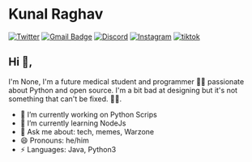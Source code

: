 # Kunal Raghav  
[![Twitter](https://img.shields.io/badge/@ElNone_-1DA1F2?style=for-the-badge&logo=twitter&logoColor=white)](https://twitter.com/ElNone_) [![Gmail Badge](https://img.shields.io/badge/hec11gr@gmail.com-D14836?style=for-the-badge&logo=gmail&logoColor=white)](mailto:hec11gr@gmail.com) [![Discord](https://img.shields.io/badge/@ElNone_#5341-5865F2?style=for-the-badge&logo=discord&logoColor=white)](https://discord.gg/zSJQHVmnSA) [![Instagram](https://img.shields.io/badge/ElNone._-E4405F?style=for-the-badge&logo=instagram&logoColor=white)](https://instagram.com/elnone._) [![tiktok](https://img.shields.io/badge/ElNone_-000000?style=for-the-badge&logo=tiktok&logoColor=white)](https://tiktok.com/@elnone_)

## Hi 👋, 
I'm None, I'm a future medical student and programmer 👨‍💻 passionate about Python and open source. I'm a bit bad at designing but it's not something that can't be fixed.
🏄‍♂️. 

-   🔭 I’m currently working on Python Scrips
-   🌱 I’m currently learning NodeJs
-   💬 Ask me about: tech, memes, Warzone
-   😄 Pronouns: he/him
-   ⚡ Languages: Java, Python3


<!--
https://github.com/alexandresanlim/Badges4-README.md-Profile#-social-
https://github.com/kautukkundan/Awesome-Profile-README-templates
-->